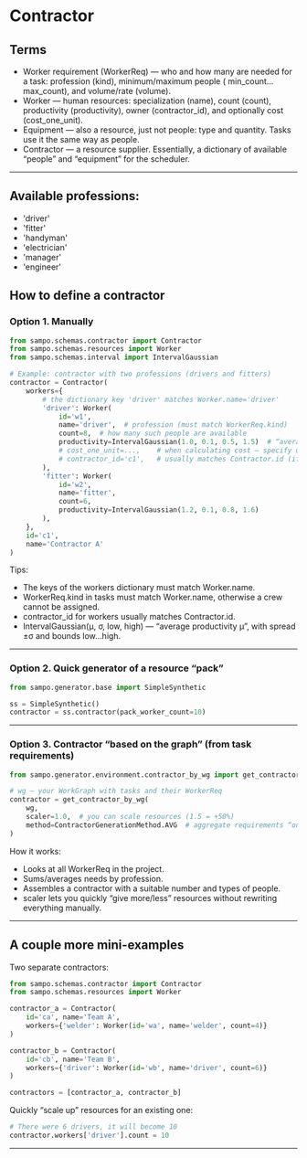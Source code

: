 # Contractor

## Terms

- Worker requirement (WorkerReq) — who and how many are needed for a task: profession (kind), minimum/maximum people (
  min_count…max_count), and volume/rate (volume).
- Worker — human resources: specialization (name), count (count), productivity (productivity), owner (contractor_id),
  and optionally cost (cost_one_unit).
- Equipment — also a resource, just not people: type and quantity. Tasks use it the same way as people.
- Contractor — a resource supplier. Essentially, a dictionary of available “people” and “equipment” for the scheduler.

---

## Available professions:

- 'driver'
- 'fitter'
- 'handyman'
- 'electrician'
- 'manager'
- 'engineer'

## How to define a contractor

### Option 1. Manually

```python
from sampo.schemas.contractor import Contractor
from sampo.schemas.resources import Worker
from sampo.schemas.interval import IntervalGaussian

# Example: contractor with two professions (drivers and fitters)
contractor = Contractor(
    workers={
        # the dictionary key 'driver' matches Worker.name='driver'
        'driver': Worker(
            id='w1',
            name='driver',  # profession (must match WorkerReq.kind)
            count=8,  # how many such people are available
            productivity=IntervalGaussian(1.0, 0.1, 0.5, 1.5)  # “average rate” with spread
            # cost_one_unit=...,    # when calculating cost — specify unit price (optional)
            # contractor_id='c1',   # usually matches Contractor.id (if set manually)
        ),
        'fitter': Worker(
            id='w2',
            name='fitter',
            count=6,
            productivity=IntervalGaussian(1.2, 0.1, 0.8, 1.6)
        ),
    },
    id='c1',
    name='Contractor A'
)
```

Tips:

- The keys of the workers dictionary must match Worker.name.
- WorkerReq.kind in tasks must match Worker.name, otherwise a crew cannot be assigned.
- contractor_id for workers usually matches Contractor.id.
- IntervalGaussian(μ, σ, low, high) — “average productivity μ”, with spread ±σ and bounds low…high.

---

### Option 2. Quick generator of a resource “pack”

```python
from sampo.generator.base import SimpleSynthetic

ss = SimpleSynthetic()
contractor = ss.contractor(pack_worker_count=10)
```

---

### Option 3. Contractor “based on the graph” (from task requirements)

```python
from sampo.generator.environment.contractor_by_wg import get_contractor_by_wg, ContractorGenerationMethod

# wg — your WorkGraph with tasks and their WorkerReq
contractor = get_contractor_by_wg(
    wg,
    scaler=1.0,  # you can scale resources (1.5 = +50%)
    method=ContractorGenerationMethod.AVG  # aggregate requirements “on average”
)
```

How it works:

- Looks at all WorkerReq in the project.
- Sums/averages needs by profession.
- Assembles a contractor with a suitable number and types of people.
- scaler lets you quickly “give more/less” resources without rewriting everything manually.

---

## A couple more mini-examples

Two separate contractors:

```python
from sampo.schemas.contractor import Contractor
from sampo.schemas.resources import Worker

contractor_a = Contractor(
    id='ca', name='Team A',
    workers={'welder': Worker(id='wa', name='welder', count=4)}
)

contractor_b = Contractor(
    id='cb', name='Team B',
    workers={'driver': Worker(id='wb', name='driver', count=6)}
)

contractors = [contractor_a, contractor_b]
```

Quickly “scale up” resources for an existing one:

```python
# There were 6 drivers, it will become 10
contractor.workers['driver'].count = 10
```

---